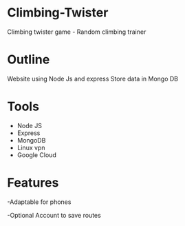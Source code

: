 # Climbing-Twister
Climbing twister game - Random climbing trainer

# Outline
Website using Node Js and express
Store data in Mongo DB

# Tools
- Node JS
- Express
- MongoDB
- Linux vpn
- Google Cloud

# Features
-Adaptable for phones

-Optional Account to save routes
